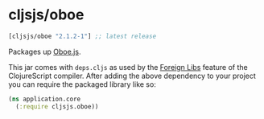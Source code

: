 # cljsjs/oboe
```clojure
[cljsjs/oboe "2.1.2-1"] ;; latest release
```
Packages up [Oboe.js](http://oboejs.com/).

This jar comes with `deps.cljs` as used by the [Foreign Libs][flibs] feature
of the ClojureScript compiler. After adding the above dependency to your project
you can require the packaged library like so:

```clojure
(ns application.core
  (:require cljsjs.oboe))
```

[flibs]: https://clojurescript.org/reference/packaging-foreign-deps
